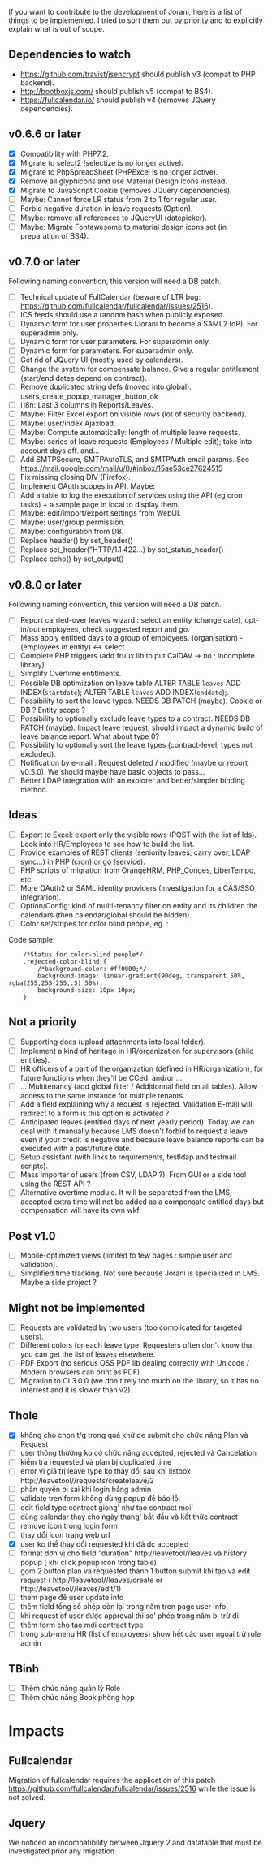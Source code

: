 If you want to contribute to the development of Jorani, here is a list of things to be implemented.
I tried to sort them out by priority and to explicitly explain what is out of scope.

## Dependencies to watch

* https://github.com/travist/jsencrypt should publish v3 (compat to PHP backend).
* http://bootboxjs.com/ should publish v5 (compat to BS4).
* https://fullcalendar.io/ should publish v4 (removes JQuery dependencies).

## v0.6.6 or later

- [X] Compatibility with PHP7.2.
- [X] Migrate to select2 (selectize is no longer active).
- [X] Migrate to PhpSpreadSheet (PHPExcel is no longer active).
- [X] Remove all glyphicons and use Material Design Icons instead.
- [X] Migrate to JavaScript Cookie (removes JQuery dependencies).
- [ ] Maybe: Cannot force LR status from 2 to 1 for regular user.
- [ ] Forbid negative duration in leave requests (Option).
- [ ] Maybe: remove all references to JQueryUI (datepicker).
- [ ] Maybe: Migrate Fontawesome to material design icons set (in preparation of BS4).

## v0.7.0 or later

Following naming convention, this version will need a DB patch.

- [ ] Technical update of FullCalendar (beware of LTR bug: https://github.com/fullcalendar/fullcalendar/issues/2516).
- [ ] ICS feeds should use a random hash when publicly exposed.
- [ ] Dynamic form for user properties (Jorani to become a SAML2 IdP). For superadmin only.
- [ ] Dynamic form for user parameters. For superadmin only.
- [ ] Dynamic form for parameters. For superadmin only.
- [ ] Get rid of JQuery UI (mostly used by calendars).
- [ ] Change the system for compensate balance. Give a regular entitlement (start/end dates depend on contract).
- [ ] Remove duplicated string defs (moved into global): users_create_popup_manager_button_ok
- [ ] i18n: Last 3 columns in Reports/Leaves.
- [ ] Maybe: Filter Excel export on visible rows (lot of security backend).
- [ ] Maybe: user/index Ajaxload.
- [ ] Maybe: Compute automatically: length of multiple leave requests.
- [ ] Maybe: series of leave requests (Employees / Multiple edit); take into account days off. and...
- [ ] Add SMTPSecure, SMTPAutoTLS, and SMTPAuth email params. See https://mail.google.com/mail/u/0/#inbox/15ae53ce27624515
- [ ] Fix missing closing DIV (Firefox).
- [ ] Implement OAuth scopes in API.
Maybe:
- [ ] Add a table to log the execution of services using the API (eg cron tasks) + a sample page in local to display them.
- [ ] Maybe: edit/import/export settings from WebUI.
- [ ] Maybe: user/group permission.
- [ ] Maybe: configuration from DB.
- [ ] Replace header() by set_header()
- [ ] Replace set_header("HTTP/1.1 422...) by set_status_header()
- [ ] Replace echo() by set_output()

## v0.8.0 or later

Following naming convention, this version will need a DB patch.

- [ ] Report carried-over leaves wizard : select an entity (change date), opt-in/out employees, check suggested report and go.
- [ ] Mass apply entitled days to a group of employees. (organisation) - (employees in entity) <-> select.
- [ ] Complete PHP triggers (add fruux lib to put CalDAV -> no : incomplete library).
- [ ] Simplify Overtime entitlments.
- [ ] Possible DB optimization on leave table ALTER TABLE `leaves` ADD INDEX(`startdate`); ALTER TABLE `leaves` ADD INDEX(`enddate`);.
- [ ] Possibility to sort the leave types. NEEDS DB PATCH (maybe). Cookie or DB ? Entity scope ?
- [ ] Possibility to optionally exclude leave types to a contract. NEEDS DB PATCH (maybe). Impact leave request, should impact a dynamic build of leave balance report. What about type 0?
- [ ] Possibility to optionally sort the leave types (contract-level, types not excluded).
- [ ] Notification by e-mail : Request deleted / modified (maybe or report v0.5.0). We should maybe have basic objects to pass...
- [ ] Better LDAP integration with an explorer and better/simpler binding method.

## Ideas

- [ ] Export to Excel: export only the visible rows (POST with the list of Ids). Look into HR/Employees to see how to build the list.
- [ ] Provide examples of REST clients (seniority leaves, carry over, LDAP sync...) in PHP (cron) or go (service).
- [ ] PHP scripts of migration from OrangeHRM, PHP_Conges, LiberTempo, etc.
- [ ] More OAuth2 or SAML identity providers (Investigation for a CAS/SSO integration).
- [ ] Option/Config: kind of multi-tenancy filter on entity and its children the calendars (then calendar/global should be hidden).
- [ ] Color set/stripes for color blind people, eg. :

Code sample:

        /*Status for color-blind people*/
        .rejected-color-blind {
            /*background-color: #ff0000;*/
            background-image: linear-gradient(90deg, transparent 50%, rgba(255,255,255,.5) 50%);
            background-size: 10px 10px;
        }

## Not a priority

- [ ] Supporting docs (upload attachments into local folder).
- [ ] Implement a kind of heritage in HR/organization for supervisors (child entities).
- [ ] HR officers of a part of the organization (defined in HR/organization), for future functions when they'll be CCed. and/or ...
- [ ] ... Multitenancy (add global filter / Additionnal field on all tables). Allow access to the same instance for multiple tenants.
- [ ] Add a field explaining why a request is rejected. Validation E-mail will redirect to a form is this option is activated ?
- [ ] Anticipated leaves (entitled days of next yearly period). Today we can deal with it manually because LMS doesn't forbid to
request a leave even if your credit is negative and because leave balance reports can be executed with a past/future date.
- [ ] Setup assistant (with links to requirements, testldap and testmail scripts).
- [ ] Mass importer of users (from CSV, LDAP ?). From GUI or a side tool using the REST API ?
- [ ] Alternative overtime module. It will be separated from the LMS, accepted extra time will not be added as a compensate entitled days but compensation will have its own wkf.

## Post v1.0

- [ ] Mobile-optimized views (limited to few pages : simple user and validation).
- [ ] Simplified time tracking. Not sure because Jorani is specialized in LMS. Maybe a side project ?

## Might not be implemented

- [ ] Requests are validated by two users (too complicated for targeted users).
- [ ] Different colors for each leave type. Requesters often don't know that you can get the list of leaves elsewhere.
- [ ] PDF Export (no serious OSS PDF lib dealing correctly with Unicode / Modern browsers can print as PDF).
- [ ] Migration to CI 3.0.0 (we don't rely too much on the library, so it has no interrest and it is slower than v2).

## Thole

- [X] không cho chọn t/g trong quá khứ de submit cho chức năng Plan và Request 
- [ ] user thông thường ko có chức năng accepted, rejected và Cancelation
- [ ] kiểm tra requested và plan bị duplicated time
- [ ] error vì giá trị leave type ko thay đổi sau khi listbox http://leavetool//requests/createleave/2
- [ ] phân quyền bi sai khi login bằng admin
- [ ] validate tren form không dùng popup để báo lỗi
- [ ] edit field type contract giong' như tạo contract moi'
- [ ] dùng calendar thay cho ngày thang' bắt đầu và kết thức contract
- [ ] remove icon trong login form
- [ ] thay dổi icon trang web url
- [X] user ko thể thay dổi requested khi đã dc accepted
- [ ] format đơn vị cho field "duration" http://leavetool//leaves và history popup ( khi click popup icon trong table)
- [ ] gom 2 button plan và requested thành 1 button submit khi tạo và edit request ( http://leavetool//leaves/create or http://leavetool//leaves/edit/1)
- [ ] them page để user update info
- [ ] thêm field tồng số phép còn lại trong năm tren page user Info 
- [ ] khi request of user được approval thi so' phép trong năm bị trừ đi
- [ ] thêm form cho tạo mới contract type
- [ ] trong sub-menu HR (list of employees) show hết các user ngoại trừ role admin

## TBinh

- [ ] Thêm chức năng quản lý Role
- [ ] Thêm chức năng Book phòng họp

# Impacts

## Fullcalendar

Migration of fullcalendar requires the application of this patch https://github.com/fullcalendar/fullcalendar/issues/2516 while the issue is not solved.

## Jquery

We noticed an incompatibility between Jquery 2 and datatable that must be investigated prior any migration.
